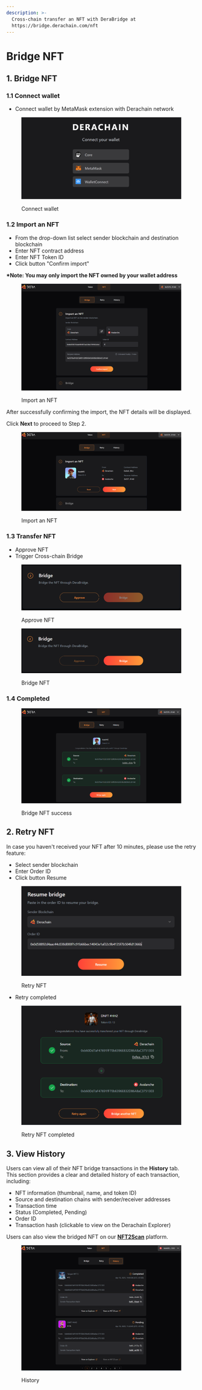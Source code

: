 ```yaml
---
description: >-
  Cross-chain transfer an NFT with DeraBridge at
  https://bridge.derachain.com/nft
---
```


# Bridge NFT

## 1. **Bridge NFT**

### **1.1 Connect wallet**

* Connect wallet by MetaMask extension with Derachain network

<figure><img src="../.gitbook/assets/image (9) (1).png" alt=""><figcaption><p>Connect wallet</p></figcaption></figure>

### **1.2 Import an NFT**

* From the drop-down list select sender blockchain and destination blockchain
* Enter NFT contract address
* Enter NFT Token ID&#x20;
* Click button "Confirm import"

**\*Note: You may only import the NFT owned by your wallet address**

<figure><img src="../.gitbook/assets/image (18).png" alt=""><figcaption><p>Import an NFT</p></figcaption></figure>

After successfully confirming the import, the NFT details will be displayed.&#x20;

Click **Next** to proceed to Step 2.

<figure><img src="../.gitbook/assets/image (19).png" alt=""><figcaption><p>Import an NFT</p></figcaption></figure>

### **1.3 Transfer NFT**

* Approve NFT
* Trigger Cross-chain Bridge

<figure><img src="../.gitbook/assets/image (20).png" alt=""><figcaption><p>Approve NFT</p></figcaption></figure>

<figure><img src="../.gitbook/assets/image (21).png" alt=""><figcaption><p>Bridge NFT</p></figcaption></figure>

### **1.4 Completed**

<figure><img src="../.gitbook/assets/image (22).png" alt=""><figcaption><p>Bridge NFT success</p></figcaption></figure>

## **2. Retry NFT**

In case you haven't received your NFT after 10 minutes, please use the retry feature:

* Select sender blockchain
* Enter Order ID
* Click button Resume

<figure><img src="../.gitbook/assets/image (6) (1).png" alt=""><figcaption><p>Retry NFT</p></figcaption></figure>

* Retry completed

<figure><img src="../.gitbook/assets/image (7) (1).png" alt=""><figcaption><p>Retry NFT completed</p></figcaption></figure>

## 3. View History

Users can view all of their NFT bridge transactions in the **History** tab.\
This section provides a clear and detailed history of each transaction, including:

* NFT information (thumbnail, name, and token ID)
* Source and destination chains with sender/receiver addresses
* Transaction time
* Status (Completed, Pending)
* Order ID
* Transaction hash (clickable to view on the Derachain Explorer)

Users can also view the bridged NFT on our [**NFT2Scan**](https://nft2scan.com/) platform.

<figure><img src="../.gitbook/assets/image (1) (1) (1).png" alt=""><figcaption><p>History</p></figcaption></figure>
